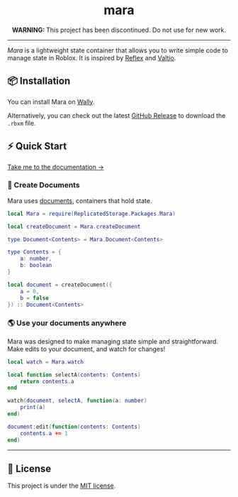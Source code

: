 <div align="center">
    
# mara
    
</div>

<p align = "center">
    <b>WARNING: </b> This project has been discontinued. Do not use for new work.
</p>

---

_Mara_ is a lightweight state container that allows you to write simple code to manage state in Roblox.
It is inspired by [Reflex](https://littensy.github.io/reflex/) and [Valtio](https://valtio.pmnd.rs/).

## 📦 Installation

You can install Mara on [Wally](https://wally.run/package/tracyspells/mara).

Alternatively, you can check out the latest [GitHub Release](https://github.com/tracyspells/mara/releases) to download the `.rbxm` file.

## ⚡️ Quick Start

[Take me to the documentation →](https://tracyspells.github.io/mara)

### 📃 Create Documents

Mara uses [documents](https://tracyspells.github.io/mara/reference/create-document/document/), containers that hold state.

```lua
local Mara = require(ReplicatedStorage.Packages.Mara)

local createDocument = Mara.createDocument

type Document<Contents> = Mara.Document<Contents>

type Contents = {
    a: number,
    b: boolean
}

local document = createDocument({
    a = 0,
    b = false
}) :: Document<Contents>
```

### 🌎 Use your documents anywhere

Mara was designed to make managing state simple and straightforward. Make edits to your document, and watch for changes!

```lua
local watch = Mara.watch

local function selectA(contents: Contents)
    return contents.a
end

watch(document, selectA, function(a: number)
    print(a)
end)

document:edit(function(contents: Contents)
    contents.a += 1
end)
```

---

## 📝 License

This project is under the [MIT license](LICENSE.md).
